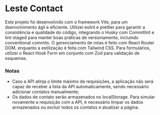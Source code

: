 # Leste Contact

Este projeto foi desenvolvido com o framework Vite, para um dsenvolvimento ágil e eficiente. Utilizei eslint e prettier para garantir a consistência e qualidade do código, integrando o Husky com Commitlint e lint-staged para manter boas práticas de versionamento, incluindo conventional commits. O gerenciamento de rotas é feito com React Router DOM, enquanto a estilização é feita com Tailwind CSS. Para formulários, utilizei o React Hook Form em conjunto com Zod para validação de esquemas.

### Notas
- Caso a API atinja o limite máximo de requisições, a aplicação não será capaz de receber a lista da API automaticamente, sendo necessário adicionar contatos manualmente;
- Os dados de contato serão armazenados no localStorage. Para simular novamente a requisição com a API, é necessário limpar os dados armazenados ou excluir todos os contatos e atualizar a página.
